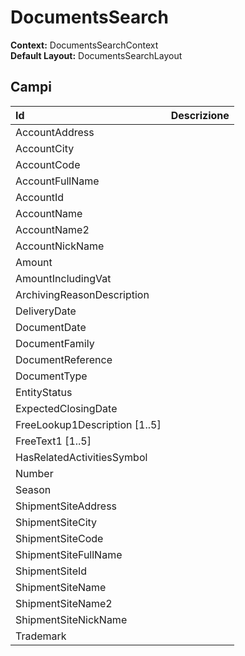 # DocumentsSearch

**Context:** DocumentsSearchContext  
**Default Layout:** DocumentsSearchLayout

## Campi

| Id | Descrizione |
| :--- | :--- |
| AccountAddress |  |
| AccountCity |  |
| AccountCode |  |
| AccountFullName |  |
| AccountId |  |
| AccountName |  |
| AccountName2 |  |
| AccountNickName |  |
| Amount |  |
| AmountIncludingVat |  |
| ArchivingReasonDescription |  |
| DeliveryDate |  |
| DocumentDate |  |
| DocumentFamily |  |
| DocumentReference |  |
| DocumentType |  |
| EntityStatus |  |
| ExpectedClosingDate |  |
| FreeLookup1Description \[1..5\] |  |
| FreeText1 \[1..5\] |  |
| HasRelatedActivitiesSymbol |  |
| Number |  |
| Season |  |
| ShipmentSiteAddress |  |
| ShipmentSiteCity |  |
| ShipmentSiteCode |  |
| ShipmentSiteFullName |  |
| ShipmentSiteId |  |
| ShipmentSiteName |  |
| ShipmentSiteName2 |  |
| ShipmentSiteNickName |  |
| Trademark |  |

